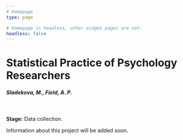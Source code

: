 ```yaml
---
# Homepage
type: page

# Homepage is headless, other widget pages are not.
headless: false
---
```


# Statistical Practice of Psychology Researchers
##### Sladekova, M., Field, A. P.

</br>

**Stage:** Data collection.

Information about this project will be added soon.  

